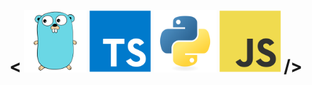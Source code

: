 <p align="center">
  <h1 style="display: inline;"><</h1>
  <img src="https://raw.githubusercontent.com/devicons/devicon/master/icons/go/go-original.svg" alt="go" width="100" height="100"/>
  <img src="https://raw.githubusercontent.com/devicons/devicon/master/icons/typescript/typescript-original.svg" alt="typescript" width="100" height="100"/>
  <img src="https://raw.githubusercontent.com/devicons/devicon/master/icons/python/python-original.svg" alt="python" width="100" height="100"/>
  <img src="https://raw.githubusercontent.com/devicons/devicon/master/icons/javascript/javascript-original.svg" alt="javascript" width="100" height="100"/>
  <h1 style="display: inline;">/></h1>
</p>

<!--START_SECTION:waka-->
<!--END_SECTION:waka-->
